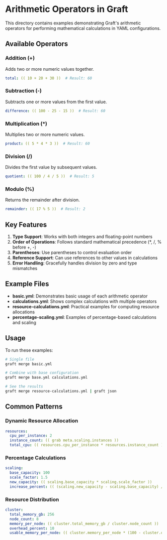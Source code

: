 # Arithmetic Operators in Graft

This directory contains examples demonstrating Graft's arithmetic operators for performing mathematical calculations in YAML configurations.

## Available Operators

### Addition (+)
Adds two or more numeric values together.
```yaml
total: (( 10 + 20 + 30 ))  # Result: 60
```

### Subtraction (-)
Subtracts one or more values from the first value.
```yaml
difference: (( 100 - 25 - 15 ))  # Result: 60
```

### Multiplication (*)
Multiplies two or more numeric values.
```yaml
product: (( 5 * 4 * 3 ))  # Result: 60
```

### Division (/)
Divides the first value by subsequent values.
```yaml
quotient: (( 100 / 4 / 5 ))  # Result: 5
```

### Modulo (%)
Returns the remainder after division.
```yaml
remainder: (( 17 % 5 ))  # Result: 2
```

## Key Features

1. **Type Support**: Works with both integers and floating-point numbers
2. **Order of Operations**: Follows standard mathematical precedence (*, /, % before +, -)
3. **Parentheses**: Use parentheses to control evaluation order
4. **Reference Support**: Can use references to other values in calculations
5. **Error Handling**: Gracefully handles division by zero and type mismatches

## Example Files

- **basic.yml**: Demonstrates basic usage of each arithmetic operator
- **calculations.yml**: Shows complex calculations with multiple operators
- **resource-calculations.yml**: Practical examples for computing resource allocations
- **percentage-scaling.yml**: Examples of percentage-based calculations and scaling

## Usage

To run these examples:
```bash
# Single file
graft merge basic.yml

# Combine with base configuration
graft merge base.yml calculations.yml

# See the results
graft merge resource-calculations.yml | graft json
```

## Common Patterns

### Dynamic Resource Allocation
```yaml
resources:
  cpu_per_instance: 2
  instance_count: (( grab meta.scaling.instances ))
  total_cpu: (( resources.cpu_per_instance * resources.instance_count ))
```

### Percentage Calculations
```yaml
scaling:
  base_capacity: 100
  scale_factor: 1.5
  new_capacity: (( scaling.base_capacity * scaling.scale_factor ))
  increase_percent: (( (scaling.new_capacity - scaling.base_capacity) / scaling.base_capacity * 100 ))
```

### Resource Distribution
```yaml
cluster:
  total_memory_gb: 256
  node_count: 8
  memory_per_node: (( cluster.total_memory_gb / cluster.node_count ))
  overhead_percent: 10
  usable_memory_per_node: (( cluster.memory_per_node * (100 - cluster.overhead_percent) / 100 ))
```